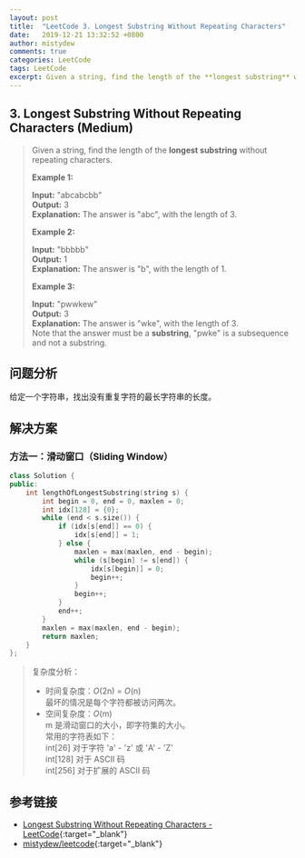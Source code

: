 ```yaml
---
layout: post
title:  "LeetCode 3. Longest Substring Without Repeating Characters"
date:   2019-12-21 13:32:52 +0800
author: mistydew
comments: true
categories: LeetCode
tags: LeetCode
excerpt: Given a string, find the length of the **longest substring** without repeating characters.
---
```

## 3. Longest Substring Without Repeating Characters (Medium)

> Given a string, find the length of the **longest substring** without repeating characters.
> 
> **Example 1:**
> 
> **Input:** "abcabcbb"<br>
> **Output:** 3<br>
> **Explanation:** The answer is "abc", with the length of 3.
> 
> **Example 2:**
> 
> **Input:** "bbbbb"<br>
> **Output:** 1<br>
> **Explanation:** The answer is "b", with the length of 1.
> 
> **Example 3:**
> 
> **Input:** "pwwkew"<br>
> **Output:** 3<br>
> **Explanation:** The answer is "wke", with the length of 3.<br>
>              Note that the answer must be a **substring**, "pwke" is a subsequence and not a substring.

## 问题分析

给定一个字符串，找出没有重复字符的最长字符串的长度。

## 解决方案

### 方法一：滑动窗口（Sliding Window）

```cpp
class Solution {
public:
    int lengthOfLongestSubstring(string s) {
        int begin = 0, end = 0, maxlen = 0;
        int idx[128] = {0};
        while (end < s.size()) {
            if (idx[s[end]] == 0) {
                idx[s[end]] = 1;
            } else {
                maxlen = max(maxlen, end - begin);
                while (s[begin] != s[end]) {
                    idx[s[begin]] = 0;
                    begin++;
                }
                begin++;
            }
            end++;
        }
        maxlen = max(maxlen, end - begin);
        return maxlen;
    }
};
```

> 复杂度分析：
> * 时间复杂度：_O_(2n) = _O_(n)<br>
> 最坏的情况是每个字符都被访问两次。
> * 空间复杂度：_O_(m)<br>
> m 是滑动窗口的大小，即字符集的大小。<br>
> 常用的字符表如下：<br>
> int[26] 对于字符 'a' - 'z' 或 'A' - 'Z'<br>
> int[128] 对于 ASCII 码<br>
> int[256] 对于扩展的 ASCII 码

## 参考链接

* [Longest Substring Without Repeating Characters - LeetCode](https://leetcode.com/problems/longest-substring-without-repeating-characters/){:target="_blank"}
* [mistydew/leetcode](https://github.com/mistydew/leetcode){:target="_blank"}
